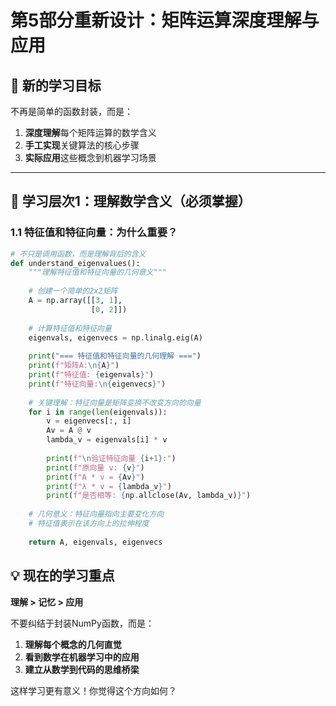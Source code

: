 # 第5部分重新设计：矩阵运算深度理解与应用

## 🎯 新的学习目标

不再是简单的函数封装，而是：
1. **深度理解**每个矩阵运算的数学含义
2. **手工实现**关键算法的核心步骤
3. **实际应用**这些概念到机器学习场景

---

## 📖 学习层次1：理解数学含义（必须掌握）

### 1.1 特征值和特征向量：为什么重要？

```python
# 不只是调用函数，而是理解背后的含义
def understand_eigenvalues():
    """理解特征值和特征向量的几何意义"""
    
    # 创建一个简单的2x2矩阵
    A = np.array([[3, 1], 
                  [0, 2]])
    
    # 计算特征值和特征向量
    eigenvals, eigenvecs = np.linalg.eig(A)
    
    print("=== 特征值和特征向量的几何理解 ===")
    print(f"矩阵A:\n{A}")
    print(f"特征值: {eigenvals}")
    print(f"特征向量:\n{eigenvecs}")
    
    # 关键理解：特征向量是矩阵变换不改变方向的向量
    for i in range(len(eigenvals)):
        v = eigenvecs[:, i]
        Av = A @ v
        lambda_v = eigenvals[i] * v
        
        print(f"\n验证特征向量 {i+1}:")
        print(f"原向量 v: {v}")
        print(f"A * v = {Av}")
        print(f"λ * v = {lambda_v}")
        print(f"是否相等: {np.allclose(Av, lambda_v)}")
        
    # 几何意义：特征向量指向主要变化方向
    # 特征值表示在该方向上的拉伸程度
    
    return A, eigenvals, eigenvecs
```

## 💡 现在的学习重点

**理解 > 记忆 > 应用**

不要纠结于封装NumPy函数，而是：
1. **理解每个概念的几何直觉**
2. **看到数学在机器学习中的应用**
3. **建立从数学到代码的思维桥梁**

这样学习更有意义！你觉得这个方向如何？